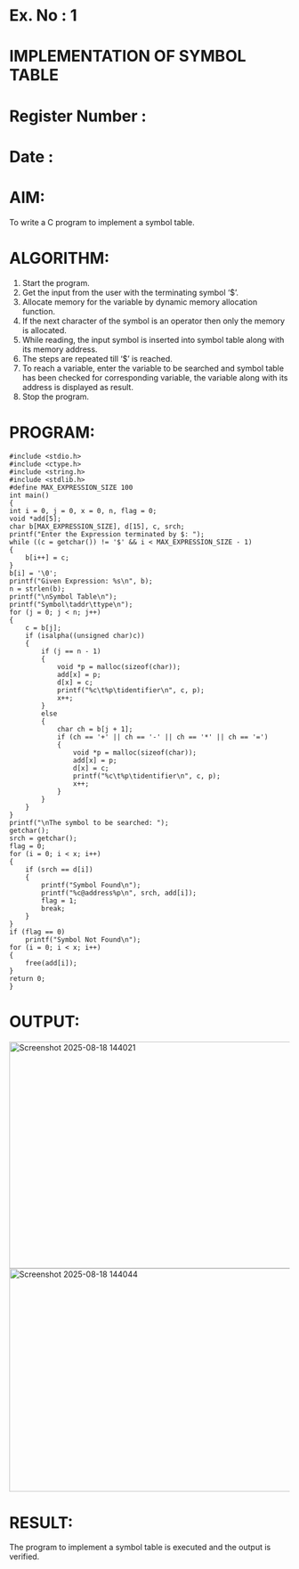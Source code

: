# Ex. No : 1

# IMPLEMENTATION OF SYMBOL TABLE

# Register Number :

# Date :

# AIM:

To write a C program to implement a symbol table.

# ALGORITHM:

1. Start the program.
2. Get the input from the user with the terminating symbol ‘$’.
3. Allocate memory for the variable by dynamic memory allocation function.
4. If the next character of the symbol is an operator then only the memory is allocated.
5. While reading, the input symbol is inserted into symbol table along with its memory address.
6. The steps are repeated till ‘$’ is reached.
7. To reach a variable, enter the variable to be searched and symbol table has been checked for corresponding variable, the variable along with its address is displayed as result.
8. Stop the program.

# PROGRAM:
    #include <stdio.h>
    #include <ctype.h>
    #include <string.h>
    #include <stdlib.h>
    #define MAX_EXPRESSION_SIZE 100
    int main()
    {
    int i = 0, j = 0, x = 0, n, flag = 0;
    void *add[5]; 
    char b[MAX_EXPRESSION_SIZE], d[15], c, srch;
    printf("Enter the Expression terminated by $: ");
    while ((c = getchar()) != '$' && i < MAX_EXPRESSION_SIZE - 1)
    {
        b[i++] = c;
    }
    b[i] = '\0';
    printf("Given Expression: %s\n", b);
    n = strlen(b);
    printf("\nSymbol Table\n");
    printf("Symbol\taddr\ttype\n");
    for (j = 0; j < n; j++)
    {
        c = b[j];
        if (isalpha((unsigned char)c))
        {
            if (j == n - 1)
            {
                void *p = malloc(sizeof(char));
                add[x] = p;
                d[x] = c;
                printf("%c\t%p\tidentifier\n", c, p);
                x++;
            }
            else
            {
                char ch = b[j + 1];
                if (ch == '+' || ch == '-' || ch == '*' || ch == '=')
                {
                    void *p = malloc(sizeof(char));
                    add[x] = p;
                    d[x] = c;
                    printf("%c\t%p\tidentifier\n", c, p);
                    x++;
                }
            }
        }
    }
    printf("\nThe symbol to be searched: ");
    getchar();   
    srch = getchar();
    flag = 0;
    for (i = 0; i < x; i++) 
    {
        if (srch == d[i])
        {
            printf("Symbol Found\n");
            printf("%c@address%p\n", srch, add[i]);
            flag = 1;
            break;
        }
    }
    if (flag == 0)
        printf("Symbol Not Found\n");
    for (i = 0; i < x; i++)
    {
        free(add[i]);
    }
    return 0;
    }
# OUTPUT:

<img width="994" height="407" alt="Screenshot 2025-08-18 144021" src="https://github.com/user-attachments/assets/227795b4-0ab3-4810-8718-673eac0c07ba" />
<img width="1483" height="401" alt="Screenshot 2025-08-18 144044" src="https://github.com/user-attachments/assets/aef3235d-35ee-47e1-aff5-49ee01cb5a9f" />

# RESULT:

The program to implement a symbol table is executed and the output is verified.
